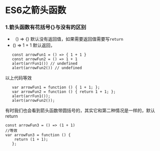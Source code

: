 # ES6之箭头函数

### 1.箭头函数有花括号{}与没有的区别
 - （) => {} 默认没有返回值，如果需要返回值需要写```return```
 -  () => 1 + 1 默认返回，
 ```
    const arrowFun1 = () => { 1 + 1 }
    const arrowFun2 = () => 1 + 1
    alert(arrFun1()) // undefined
    alert(arrowFun2()) // undefined
 ```
 以上代码等效
 ```
    var arrowFun1 = function () { 1 + 1; };
    var arrowFun2 = function () { return 1 + 1; };
    alert(arrFun1());
    alert(arrowFun2());
 ```

 有时我们也会看到箭头函数带圆括号的，其实它和第二种情况是一样的，默认return
 ```
 const arrowFun3 = () => (1 + 1)
 //等效
 var arrowFun3 = function () { 
     return (1 + 1); 
    };
 ```
